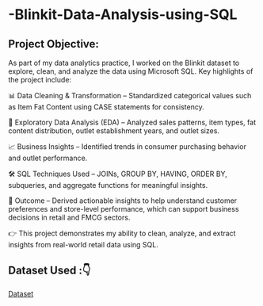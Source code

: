 # -Blinkit-Data-Analysis-using-SQL
## Project Objective:
As part of my data analytics practice, I worked on the Blinkit dataset to explore, clean, and analyze the data using Microsoft SQL.
Key highlights of the project include:

📊 Data Cleaning & Transformation – Standardized categorical values such as Item Fat Content using CASE statements for consistency.

🛒 Exploratory Data Analysis (EDA) – Analyzed sales patterns, item types, fat content distribution, outlet establishment years, and outlet sizes.

📈 Business Insights – Identified trends in consumer purchasing behavior and outlet performance.

🛠 SQL Techniques Used – JOINs, GROUP BY, HAVING, ORDER BY, subqueries, and aggregate functions for meaningful insights.

🔎 Outcome – Derived actionable insights to help understand customer preferences and store-level performance, which can support business decisions in retail and FMCG sectors.

👉 This project demonstrates my ability to clean, analyze, and extract insights from real-world retail data using SQL.

## Dataset Used :👇
<a href="https://github.com/tannu0415/-Blinkit-Data-Analysis-using-SQL/commit/74cdb88ea3445a8b14454c0339e74db5ed0c02c3">Dataset</a>
